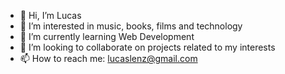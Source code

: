 - 👋 Hi, I’m Lucas
- 👀 I’m interested in music, books, films and technology
- 🌱 I’m currently learning Web Development
- 💞️ I’m looking to collaborate on projects related to my interests
- 📫 How to reach me: lucaslenz@gmail.com

<!---
Lucaslenz88/Lucaslenz88 is a ✨ special ✨ repository because its `README.md` (this file) appears on your GitHub profile.
You can click the Preview link to take a look at your changes.
--->
